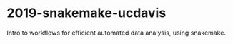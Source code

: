 # 2019-snakemake-ucdavis
Intro to workflows for efficient automated data analysis, using snakemake.
